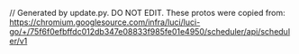 // Generated by update.py. DO NOT EDIT.
These protos were copied from:
https://chromium.googlesource.com/infra/luci/luci-go/+/75f6f0efbffdc012db347e08833f985fe01e4950/scheduler/api/scheduler/v1

